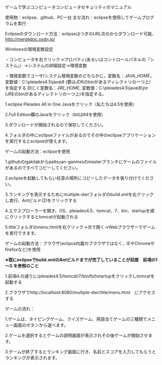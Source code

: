 ゲームで学ぶコンピュータコンピュータセキュリティのマニュアル

使用物：eclipse、github、PC一台
主な流れ：eclipseを使用してゲームプログラムを実行

Eclipseのダウンロード方法：eclipseはつぎのURL次のからダウンロード可能、http://mergedoc.osdn.jp/

Windowsの環境変数設定

・コンピュータを右クリック->プロパティ(あるいはコントロールパネルの「システム」）->システムの詳細設定->環境変数

・環境変数でユーザ/システム環境変数のどちらかに，変数名：JAVA_HOME，変数値：C:\pleiades4.5\java\8 (要はJDKのbinがあるディレクトリの一つ上）を指定する
同じく変数名：JRE_HOME, 変数値：C:\pleiades4.5\java\8\jre (JREのbinがあるディレクトリの一つ上)を指定する。

1.eclipse Pleiades All in One Javaをクリック（私たちは4.5を使用）

2.Full Edition欄のJavaをクリック（bitは64を使用）

3.ダウンロードが開始されるので保存してください。

4.フォルダの中にeclipseファイルがあるのでその中のeclipseアプリケーションを実行するとeclipseが使えます。


ゲームの起動方法：eclipseを使用

1.githubのigakilabからpattsuan-ganmesのmasterブランチにゲームのファイルがあるのですべてコピーしてください。

2.eclipseを起動してもらい任意の場所にコピーしたデータを張り付けてください。

3.ランキングを表示するためにmultiple-dwrフォルダのbuild.xmlを右クリックし実行、Antビルド(2)をクリックする

4.エクスプローラーを開き、OS、pleiades4.5、tomcat、7、bin、startupを順にクリックするとtomcatが起動される

5.titleフォルダのmenu.htmlを右クリック->次で開く->Webブラウザーでゲームを実行できます。


ゲームの起動方法：ブラウザ(eclipce内蔵のブラウザではなく、IEやChromeやfirefoxなど)を使用

**※既にeclipseでbuild.xmlのAntビルドまでが完了していることが前提　前項の1～3.を参照のこと**

1.前項4.の通りに/pleiades4.5/tomcat/7/bin内のstartupをクリックしtomcatを起動する

2.ブラウザでhttp://localhost:8080/multiple-dwr/title/menu.html　にアクセスする




ゲームの流れ：

1.ゲームは、タイピングゲーム、クイズゲーム、用語当てゲームの三種類でメニュー画面のボタンから選べます。

2.ゲームを選択するとゲームの説明画面が表示されその後ゲームが開始させます。

3.ゲームが終了するとランキング画面に行き、名前とスコアを入力してもらうとランキングが表示されます。




